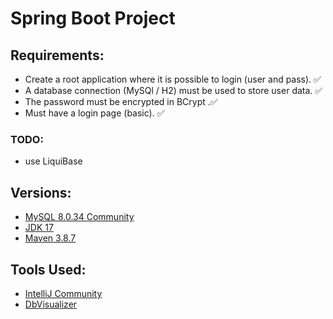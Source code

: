 # Spring Boot Project

## Requirements:
- Create a root application where it is possible to login (user and pass). :white_check_mark:
- A database connection (MySQl / H2) must be used to store user data. :white_check_mark:
- The password must be encrypted in BCrypt .:white_check_mark:
- Must have a login page (basic). :white_check_mark:

### TODO:
- use LiquiBase

## Versions:
- [MySQL 8.0.34 Community](https://dev.mysql.com/downloads/installer/)
- [JDK 17](https://www.oracle.com/pt/java/technologies/downloads/)
- [Maven 3.8.7](https://maven.apache.org/download.cgi)

## Tools Used:
- [IntelliJ Community](https://www.jetbrains.com/idea/download)
- [DbVisualizer](https://www.dbvis.com/download/)
